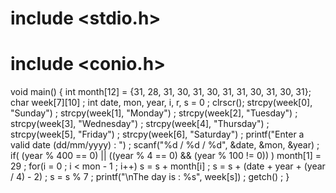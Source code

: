 # include <stdio.h> 
# include <conio.h> 
void main() 
{ 
 int month[12] = {31, 28, 31, 30, 31, 30, 31, 31, 30, 31, 30, 31}; 
 char week[7][10] ;
 int date, mon, year, i, r, s = 0 ; 
 clrscr(); 
 strcpy(week[0], "Sunday") ; 
 strcpy(week[1], "Monday") ; 
 strcpy(week[2], "Tuesday") ; 
 strcpy(week[3], "Wednesday") ; 
 strcpy(week[4], "Thursday") ; 
 strcpy(week[5], "Friday") ; 
 strcpy(week[6], "Saturday") ; 
 printf("Enter a valid date (dd/mm/yyyy) : ") ; 
 scanf("%d / %d / %d", &date, &mon, &year) ; 
 if( (year % 400 == 0) || ((year % 4 == 0) && (year % 100 != 0)) ) 
  month[1] = 29 ; 
 for(i = 0 ; i < mon - 1 ; i++) 
  s = s + month[i] ; 
 s = s + (date + year + (year / 4) - 2) ; 
 s = s % 7 ; 
 printf("\nThe day is : %s", week[s]) ; 
 getch() ; 
}
